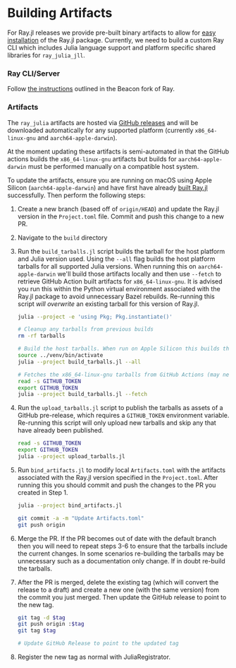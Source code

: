 # Building Artifacts

For Ray.jl releases we provide pre-built binary artifacts to allow for [easy installation](./installation.md) of the Ray.jl package. Currently, we need to build a custom Ray CLI which includes Julia language support and platform specific shared libraries for `ray_julia_jll`.

### Ray CLI/Server

Follow [the instructions](https://github.com/beacon-biosignals/ray/blob/beacon-main/python/README-building-wheels.md) outlined in the Beacon fork of Ray.

### Artifacts

The `ray_julia` artifacts are hosted via [GitHub releases](https://github.com/beacon-biosignals/Ray.jl/releases) and will be downloaded automatically for any supported platform (currently `x86_64-linux-gnu` and `aarch64-apple-darwin`).

At the moment updating these artifacts is semi-automated in that the GitHub actions builds the `x86_64-linux-gnu` artifacts but builds for `aarch64-apple-darwin` must be performed manually on a compatible host system.

To update the artifacts, ensure you are running on macOS using Apple Silicon (`aarch64-apple-darwin`) and have first have already [built Ray.jl](./developer-guide.md#build-rayjl) successfully. Then perform the following steps:

1. Create a new branch (based off of `origin/HEAD`) and update the Ray.jl version in the `Project.toml` file. Commit and push this change to a new PR.

2. Navigate to the `build` directory

3. Run the `build_tarballs.jl` script builds the tarball for the host platform and Julia version used. Using the `--all` flag builds the host platform tarballs for all supported Julia versions. When running this on `aarch64-apple-darwin` we'll build those artifacts locally and then use `--fetch` to retrieve GitHub Action built artifacts for `x86_64-linux-gnu`. It is advised you run this within the Python virtual environment associated with the Ray.jl package to avoid unnecessary Bazel rebuilds. Re-running this script _will overwrite_ an existing tarball for this version of Ray.jl.

   ```sh
   julia --project -e 'using Pkg; Pkg.instantiate()'

   # Cleanup any tarballs from previous builds
   rm -rf tarballs

   # Build the host tarballs. When run on Apple Silicon this builds the aarch64-apple-darwin tarballs
   source ../venv/bin/activate
   julia --project build_tarballs.jl --all

   # Fetches the x86_64-linux-gnu tarballs from GitHub Actions (may need to wait)
   read -s GITHUB_TOKEN
   export GITHUB_TOKEN
   julia --project build_tarballs.jl --fetch
   ```

4. Run the `upload_tarballs.jl` script to publish the tarballs as assets of a GitHub pre-release, which requires a `GITHUB_TOKEN` environment variable. Re-running this script will only upload new tarballs and skip any that have already been published.

   ```sh
   read -s GITHUB_TOKEN
   export GITHUB_TOKEN
   julia --project upload_tarballs.jl
   ```

5. Run `bind_artifacts.jl` to modify local `Artifacts.toml` with the artifacts associated with the Ray.jl version specified in the `Project.toml`. After running this you should commit and push the changes to the PR you created in Step 1.

   ```sh
   julia --project bind_artifacts.jl

   git commit -a -m "Update Artifacts.toml"
   git push origin
   ```

6. Merge the PR. If the PR becomes out of date with the default branch then you will need to repeat steps 3-6 to ensure that the tarballs include the current changes. In some scenarios re-building the tarballs may be unnecessary such as a documentation only change. If in doubt re-build the tarballs.

7. After the PR is merged, delete the existing tag (which will convert the release to a draft) and create a new one (with the same version) from the commit you just merged.
Then update the GitHub release to point to the new tag.

   ```sh
   git tag -d $tag
   git push origin :$tag
   git tag $tag

   # Update GitHub Release to point to the updated tag
   ```

8. Register the new tag as normal with JuliaRegistrator.
